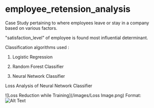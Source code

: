 # employee_retension_analysis
Case Study pertaining to where employees leave or stay in a company based on various factors.

"satisfaction_level" of employee is found most influential determinant.

Classification algorithms used :
1) Logistic Regression

2) Random Forest Classifier

3) Neural Network Classifier

Loss Analysis of Neural Network Classifier

![Loss Reduction while Training](/images/Loss Image.png)
Format: ![Alt Text](url)


